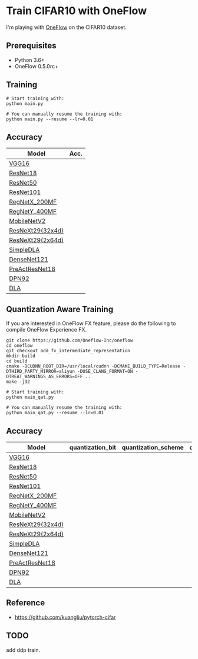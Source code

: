 # Train CIFAR10 with OneFlow

I'm playing with [OneFlow](https://github.com/Oneflow-Inc/oneflow) on the CIFAR10 dataset.

## Prerequisites
- Python 3.6+
- OneFlow 0.5.0rc+

## Training
```
# Start training with: 
python main.py

# You can manually resume the training with: 
python main.py --resume --lr=0.01
```

## Accuracy
| Model             | Acc.        |
| ----------------- | ----------- |
| [VGG16](https://arxiv.org/abs/1409.1556)              |       |
| [ResNet18](https://arxiv.org/abs/1512.03385)          |       |
| [ResNet50](https://arxiv.org/abs/1512.03385)          |       |
| [ResNet101](https://arxiv.org/abs/1512.03385)         |       |
| [RegNetX_200MF](https://arxiv.org/abs/2003.13678)     |       |
| [RegNetY_400MF](https://arxiv.org/abs/2003.13678)     |       |
| [MobileNetV2](https://arxiv.org/abs/1801.04381)       |       |
| [ResNeXt29(32x4d)](https://arxiv.org/abs/1611.05431)  |       |
| [ResNeXt29(2x64d)](https://arxiv.org/abs/1611.05431)  |       |
| [SimpleDLA](https://arxiv.org/abs/1707.064)           |       |
| [DenseNet121](https://arxiv.org/abs/1608.06993)       |       |
| [PreActResNet18](https://arxiv.org/abs/1603.05027)    |       |
| [DPN92](https://arxiv.org/abs/1707.01629)             |       |
| [DLA](https://arxiv.org/pdf/1707.06484.pdf)           |       |

## Quantization Aware Training

If you are interested in OneFlow FX feature, please do the following to compile OneFlow Experience FX.

```
git clone https://github.com/Oneflow-Inc/oneflow
cd oneflow
git checkout add_fx_intermediate_representation
mkdir build
cd build
cmake -DCUDNN_ROOT_DIR=/usr/local/cudnn -DCMAKE_BUILD_TYPE=Release -DTHIRD_PARTY_MIRROR=aliyun -DUSE_CLANG_FORMAT=ON -DTREAT_WARNINGS_AS_ERRORS=OFF ..
make -j32
```

```
# Start training with: 
python main_qat.py

# You can manually resume the training with: 
python main_qat.py --resume --lr=0.01
```

## Accuracy
| Model             | quantization_bit | quantization_scheme | quantization_formula | per_layer_quantization | Acc |
| ----------------- | ----------- | ----------- | ----------- | ----------- | ----------- |
| [VGG16](https://arxiv.org/abs/1409.1556)              |       |        |        |        |        | 
| [ResNet18](https://arxiv.org/abs/1512.03385)          |       |        |        |        |        | 
| [ResNet50](https://arxiv.org/abs/1512.03385)          |       |        |        |        |        | 
| [ResNet101](https://arxiv.org/abs/1512.03385)         |       |        |        |        |        | 
| [RegNetX_200MF](https://arxiv.org/abs/2003.13678)     |       |        |        |        |        | 
| [RegNetY_400MF](https://arxiv.org/abs/2003.13678)     |       |        |        |        |        | 
| [MobileNetV2](https://arxiv.org/abs/1801.04381)       |       |        |        |        |        | 
| [ResNeXt29(32x4d)](https://arxiv.org/abs/1611.05431)  |       |        |        |        |        | 
| [ResNeXt29(2x64d)](https://arxiv.org/abs/1611.05431)  |       |        |        |        |        | 
| [SimpleDLA](https://arxiv.org/abs/1707.064)           |       |        |        |        |        | 
| [DenseNet121](https://arxiv.org/abs/1608.06993)       |       |        |        |        |        | 
| [PreActResNet18](https://arxiv.org/abs/1603.05027)    |       |        |        |        |        | 
| [DPN92](https://arxiv.org/abs/1707.01629)             |       |        |        |        |        | 
| [DLA](https://arxiv.org/pdf/1707.06484.pdf)           |       |        |        |        |        | 

## Reference
- https://github.com/kuangliu/pytorch-cifar

## TODO

add ddp train.

